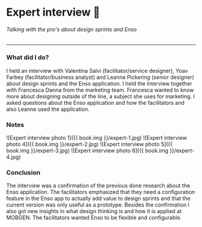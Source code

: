 # Expert interview 🎤
###### Talking with the pro's about design sprints and Enso
---

### What did I do?
I held an interview with Valentina Salvi (facilitator/service designer), Yoav Farbey (facilitator/business analyst) and Leanne Pickering (senior designer) about design sprints and the Enso application. I held the interview together with Francesca Danna from the marketing team. Francesca wanted to know more about designing outside of the line, a subject she uses for marketing. I asked questions about the Enso application and how the facilitators and also Leanne used the application.

### Notes
![Expert interview photo 1]({{ book.img }}/expert-1.jpg)
![Expert interview photo 4]({{ book.img }}/expert-2.jpg)
![Expert interview photo 5]({{ book.img }}/expert-3.jpg)
![Expert interview photo 6]({{ book.img }}/expert-4.jpg)

### Conclusion
The interview was a confirmation of the previous done research about the Enso application. The facilitators emphasized that they need a configuration feature in the Enso app to actually add value to design sprints and that the current version was only useful as a prototype. Besides the confirmation I also got new insights in what design thinking is and how it is applied at MOBGEN. The facilitators wanted Enso to be flexible and configurable.
